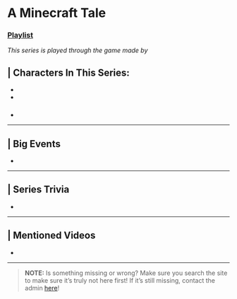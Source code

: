 # A Minecraft Tale
### [Playlist]()
*This series is played through the game []() made by []()*

## | Characters In This Series:
- []()
- 

### 
- 

----

## | Big Events
- 

----

## | Series Trivia
- 

----
 
## | Mentioned Videos
- []()
 
----
 
> **NOTE:** Is something missing or wrong? Make sure you search the site to make sure it’s truly not here first! If it’s still missing, contact the admin [here](../chapter_2.html)!